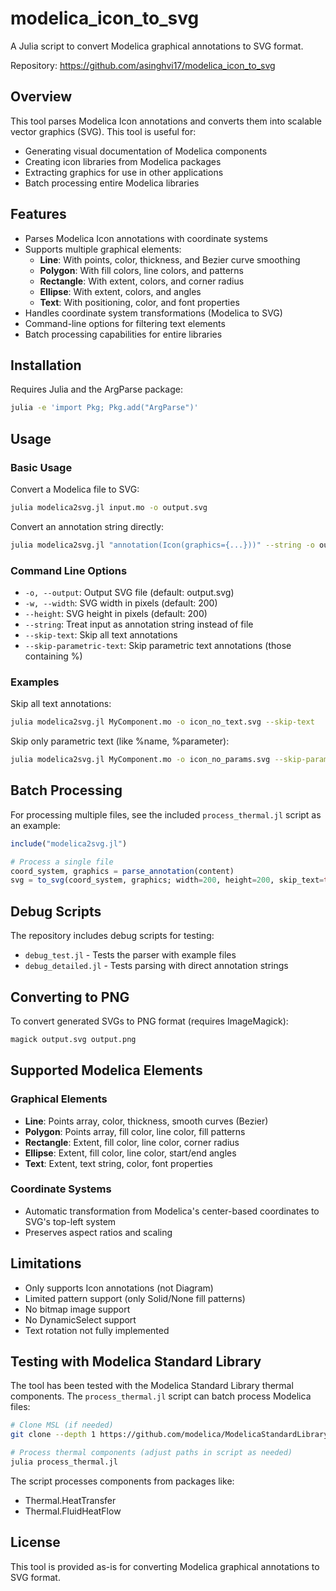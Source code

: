 # modelica_icon_to_svg

A Julia script to convert Modelica graphical annotations to SVG format.

Repository: https://github.com/asinghvi17/modelica_icon_to_svg

## Overview

This tool parses Modelica Icon annotations and converts them into scalable vector graphics (SVG). This tool is useful for:
- Generating visual documentation of Modelica components
- Creating icon libraries from Modelica packages
- Extracting graphics for use in other applications
- Batch processing entire Modelica libraries

## Features

- Parses Modelica Icon annotations with coordinate systems
- Supports multiple graphical elements:
  - **Line**: With points, color, thickness, and Bezier curve smoothing
  - **Polygon**: With fill colors, line colors, and patterns
  - **Rectangle**: With extent, colors, and corner radius
  - **Ellipse**: With extent, colors, and angles
  - **Text**: With positioning, color, and font properties
- Handles coordinate system transformations (Modelica to SVG)
- Command-line options for filtering text elements
- Batch processing capabilities for entire libraries

## Installation

Requires Julia and the ArgParse package:

```bash
julia -e 'import Pkg; Pkg.add("ArgParse")'
```

## Usage

### Basic Usage

Convert a Modelica file to SVG:

```bash
julia modelica2svg.jl input.mo -o output.svg
```

Convert an annotation string directly:

```bash
julia modelica2svg.jl "annotation(Icon(graphics={...}))" --string -o output.svg
```

### Command Line Options

- `-o, --output`: Output SVG file (default: output.svg)
- `-w, --width`: SVG width in pixels (default: 200)
- `--height`: SVG height in pixels (default: 200)
- `--string`: Treat input as annotation string instead of file
- `--skip-text`: Skip all text annotations
- `--skip-parametric-text`: Skip parametric text annotations (those containing %)

### Examples

Skip all text annotations:
```bash
julia modelica2svg.jl MyComponent.mo -o icon_no_text.svg --skip-text
```

Skip only parametric text (like %name, %parameter):
```bash
julia modelica2svg.jl MyComponent.mo -o icon_no_params.svg --skip-parametric-text
```

## Batch Processing

For processing multiple files, see the included `process_thermal.jl` script as an example:

```julia
include("modelica2svg.jl")

# Process a single file
coord_system, graphics = parse_annotation(content)
svg = to_svg(coord_system, graphics; width=200, height=200, skip_text=true)
```

## Debug Scripts

The repository includes debug scripts for testing:
- `debug_test.jl` - Tests the parser with example files
- `debug_detailed.jl` - Tests parsing with direct annotation strings

## Converting to PNG

To convert generated SVGs to PNG format (requires ImageMagick):

```bash
magick output.svg output.png
```

## Supported Modelica Elements

### Graphical Elements
- **Line**: Points array, color, thickness, smooth curves (Bezier)
- **Polygon**: Points array, fill color, line color, fill patterns
- **Rectangle**: Extent, fill color, line color, corner radius
- **Ellipse**: Extent, fill color, line color, start/end angles
- **Text**: Extent, text string, color, font properties

### Coordinate Systems
- Automatic transformation from Modelica's center-based coordinates to SVG's top-left system
- Preserves aspect ratios and scaling

## Limitations

- Only supports Icon annotations (not Diagram)
- Limited pattern support (only Solid/None fill patterns)
- No bitmap image support
- No DynamicSelect support
- Text rotation not fully implemented

## Testing with Modelica Standard Library

The tool has been tested with the Modelica Standard Library thermal components. The `process_thermal.jl` script can batch process Modelica files:

```bash
# Clone MSL (if needed)
git clone --depth 1 https://github.com/modelica/ModelicaStandardLibrary.git

# Process thermal components (adjust paths in script as needed)
julia process_thermal.jl
```

The script processes components from packages like:
- Thermal.HeatTransfer
- Thermal.FluidHeatFlow

## License

This tool is provided as-is for converting Modelica graphical annotations to SVG format.